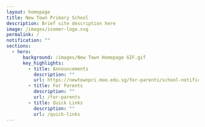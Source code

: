 ```yaml
---
layout: homepage
title: New Town Primary School
description: Brief site description here
image: /images/isomer-logo.svg
permalink: /
notification: ""
sections:
  - hero:
      background: /images/New Town Homepage GIF.gif
      key_highlights:
        - title: Announcements
          description: ""
          url: https://newtownpri.moe.edu.sg/for-parents/school-notifications
        - title: For Parents
          description: ""
          url: /for-parents
        - title: Quick Links
          description: ""
          url: /quick-links
---
```

